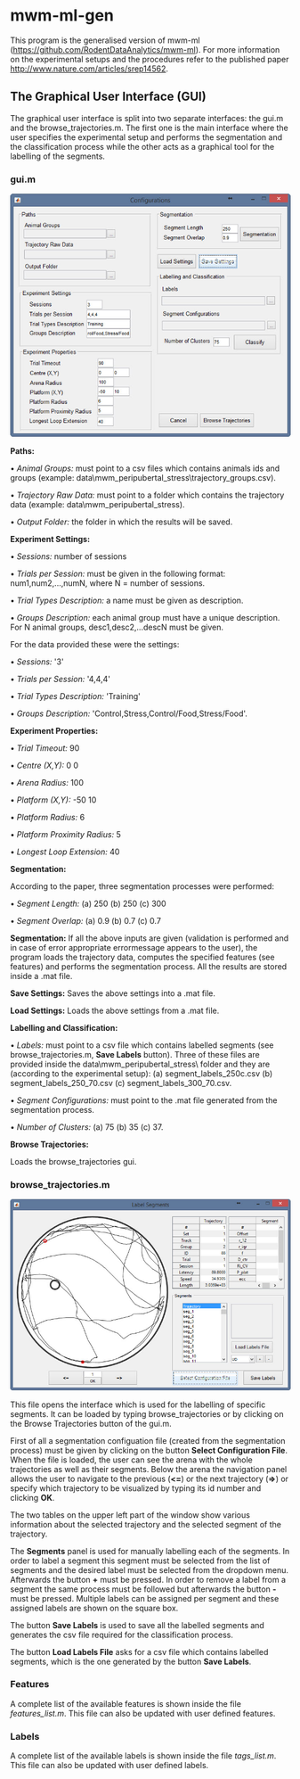 # mwm-ml-gen
This program is the generalised version of mwm-ml (https://github.com/RodentDataAnalytics/mwm-ml). For more information on the experimental setups
and the procedures refer to the published paper http://www.nature.com/articles/srep14562.

## The Graphical User Interface (GUI)
The graphical user interface is split into two separate interfaces: the gui.m and the browse_trajectories.m. The first one is the main
interface where the user specifies the experimental setup and performs the segmentation and the classification process while the other
acts as a graphical tool for the labelling of the segments.

### gui.m
![GUI](gui.jpg?raw=true "GUI")

**Paths:**

• *Animal Groups:* must point to a csv files which contains animals ids and groups (example: data\mwm_peripubertal_stress\trajectory_groups.csv).

• *Trajectory Raw Data:* must point to a folder which contains the trajectory data (example: data\mwm_peripubertal_stress\).

• *Output Folder:* the folder in which the results will be saved.

**Experiment Settings:**

• *Sessions:* number of sessions

• *Trials per Session:* must be given in the following format: num1,num2,...,numN, where N = number of sessions.

• *Trial Types Description:* a name must be given as description.

• *Groups Description:* each animal group must have a unique description. For N animal groups, desc1,desc2,...descN must be given.

For the data provided these were the settings:

• *Sessions:* '3'

• *Trials per Session:* '4,4,4'

• *Trial Types Description:* 'Training'

• *Groups Description:* 'Control,Stress,Control/Food,Stress/Food'.

**Experiment Properties:**

• *Trial Timeout:* 90

• *Centre (X,Y):* 0 0

• *Arena Radius:* 100

• *Platform (X,Y):* -50 10

• *Platform Radius:* 6

• *Platform Proximity Radius:* 5

• *Longest Loop Extension:* 40

**Segmentation:**

According to the paper, three segmentation processes were performed:

• *Segment Length:* (a) 250 (b) 250 (c) 300

• *Segment Overlap:* (a) 0.9 (b) 0.7 (c) 0.7

**Segmentation:**
If all the above inputs are given (validation is performed and in case of error appropriate errormessage appears to the user),
the program loads the trajectory data, computes the specified features (see features) and performs the segmentation process.
All the results are stored inside a .mat file.

**Save Settings:**
Saves the above settings into a .mat file.

**Load Settings:**
Loads the above settings from a .mat file.

**Labelling and Classification:**

• *Labels:* must point to a csv file which contains labelled segments (see browse_trajectories.m, **Save Labels** button). Three of 
these files are provided inside the data\mwm_peripubertal_stress\ folder and they are (according to the experimental setup):
(a) segment_labels_250c.csv (b) segment_labels_250_70.csv (c) segment_labels_300_70.csv.

• *Segment Configurations:* must point to the .mat file generated from the segmentation process.

• *Number of Clusters:* (a) 75 (b) 35 (c) 37.

**Browse Trajectories:**

Loads the browse_trajectories gui. 

### browse_trajectories.m
![BROWSE](browse_trajectories.jpg?raw=true "BROWSE")

This file opens the interface which is used for the labelling of specific segments. It can be loaded by typing browse_trajectories or by clicking on 
the Browse Trajectories button of the gui.m.

First of all a segmentation configuation file (created from the segmentation process) must be given by clicking on the button
**Select Configuration File**. When the file is loaded, the user can see the arena with the whole trajectories as well as 
their segments. Below the arena the navigation panel allows the user to navigate to the previous (**<=**) or the 
next trajectory (**=>**) or specify which trajectory to be visualized by typing its id number and clicking **OK**.

The two tables on the upper left part of the window show various information about the selected trajectory and the
selected segment of the trajectory.

The **Segments** panel is used for manually labelling each of the segments. In order to label a segment this segment must be
selected from the list of segments and the desired label must be selected from the dropdown menu. Afterwards the button **+** must
be pressed. In order to remove a label from a segment the same process must be followed but afterwards the button **-** must
be pressed. Multiple labels can be assigned per segment and these assigned labels are shown on the square box.

The button **Save Labels** is used to save all the labelled segments and generates the csv file required for the classification process.

The button **Load Labels File** asks for a csv file which contains labelled segments, which is the one generated by the button **Save Labels**.

### Features

A complete list of the available features is shown inside the file *features_list.m*. This file can also be updated with user defined features.

### Labels

A complete list of the available labels is shown inside the file *tags_list.m*. This file can also be updated with user defined labels.



